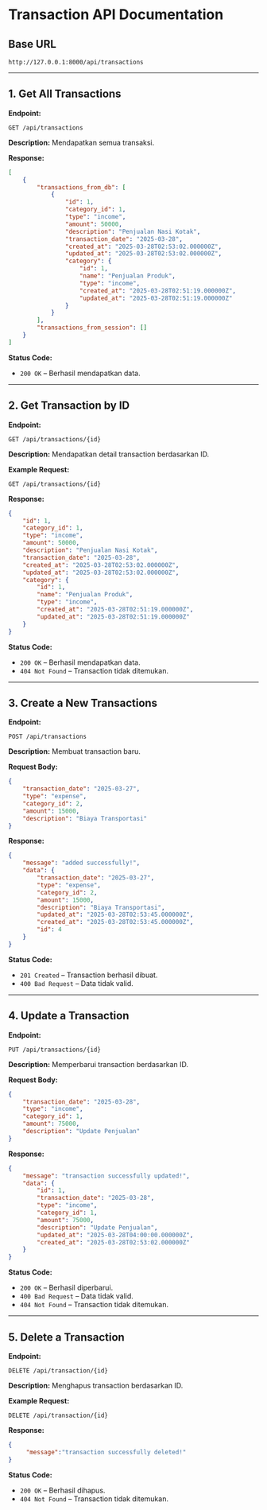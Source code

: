 # Transaction API Documentation

## Base URL

```
http://127.0.0.1:8000/api/transactions
```

---

## 1. Get All Transactions

**Endpoint:**

```http
GET /api/transactions
```

**Description:** Mendapatkan semua transaksi.

**Response:**

```json
[
    {
        "transactions_from_db": [
            {
                "id": 1,
                "category_id": 1,
                "type": "income",
                "amount": 50000,
                "description": "Penjualan Nasi Kotak",
                "transaction_date": "2025-03-28",
                "created_at": "2025-03-28T02:53:02.000000Z",
                "updated_at": "2025-03-28T02:53:02.000000Z",
                "category": {
                    "id": 1,
                    "name": "Penjualan Produk",
                    "type": "income",
                    "created_at": "2025-03-28T02:51:19.000000Z",
                    "updated_at": "2025-03-28T02:51:19.000000Z"
                }
            }
        ],
        "transactions_from_session": []
    }
]
```

**Status Code:**

-   `200 OK` – Berhasil mendapatkan data.

---

## 2. Get Transaction by ID

**Endpoint:**

```http
GET /api/transactions/{id}
```

**Description:** Mendapatkan detail transaction berdasarkan ID.

**Example Request:**

```http
GET /api/transactions/{id}
```

**Response:**

```json
{
    "id": 1,
    "category_id": 1,
    "type": "income",
    "amount": 50000,
    "description": "Penjualan Nasi Kotak",
    "transaction_date": "2025-03-28",
    "created_at": "2025-03-28T02:53:02.000000Z",
    "updated_at": "2025-03-28T02:53:02.000000Z",
    "category": {
        "id": 1,
        "name": "Penjualan Produk",
        "type": "income",
        "created_at": "2025-03-28T02:51:19.000000Z",
        "updated_at": "2025-03-28T02:51:19.000000Z"
    }
}
```

**Status Code:**

-   `200 OK` – Berhasil mendapatkan data.
-   `404 Not Found` – Transaction tidak ditemukan.

---

## 3. Create a New Transactions

**Endpoint:**

```http
POST /api/transactions
```

**Description:** Membuat transaction baru.

**Request Body:**

```json
{
    "transaction_date": "2025-03-27",
    "type": "expense",
    "category_id": 2,
    "amount": 15000,
    "description": "Biaya Transportasi"
}
```

**Response:**

```json
{
    "message": "added successfully!",
    "data": {
        "transaction_date": "2025-03-27",
        "type": "expense",
        "category_id": 2,
        "amount": 15000,
        "description": "Biaya Transportasi",
        "updated_at": "2025-03-28T02:53:45.000000Z",
        "created_at": "2025-03-28T02:53:45.000000Z",
        "id": 4
    }
}
```

**Status Code:**

-   `201 Created` – Transaction berhasil dibuat.
-   `400 Bad Request` – Data tidak valid.

---

## 4. Update a Transaction

**Endpoint:**

```http
PUT /api/transactions/{id}
```

**Description:** Memperbarui transaction berdasarkan ID.

**Request Body:**

```json
{
    "transaction_date": "2025-03-28",
    "type": "income",
    "category_id": 1,
    "amount": 75000,
    "description": "Update Penjualan"
}
```

**Response:**

```json
{
    "message": "transaction successfully updated!",
    "data": {
        "id": 1,
        "transaction_date": "2025-03-28",
        "type": "income",
        "category_id": 1,
        "amount": 75000,
        "description": "Update Penjualan",
        "updated_at": "2025-03-28T04:00:00.000000Z",
        "created_at": "2025-03-28T02:53:02.000000Z"
    }
}
```

**Status Code:**

-   `200 OK` – Berhasil diperbarui.
-   `400 Bad Request` – Data tidak valid.
-   `404 Not Found` – Transaction tidak ditemukan.

---

## 5. Delete a Transaction

**Endpoint:**

```http
DELETE /api/transaction/{id}
```

**Description:** Menghapus transaction berdasarkan ID.

**Example Request:**

```http
DELETE /api/transaction/{id}
```

**Response:**

```json
{
     "message":"transaction successfully deleted!"
}
```

**Status Code:**

-   `200 OK` – Berhasil dihapus.
-   `404 Not Found` – Transaction tidak ditemukan.

